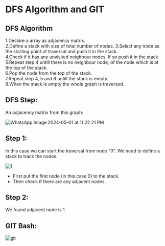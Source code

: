 

# DFS Algorithm and GIT




## DFS Algorithm
1.Declare a array as adjacency matrix.  
2.Define a stack with size of total number of nodes.
3.Select any node as the starting point of traversal and push it in the stack.  
4.Check if it has any unvisited neighbour nodes. If so push it in the stack  
5.Repeat step 4 untill there is no neighbour node, of the node which is at the top of the stack.  
6.Pop the node from the top of the stack.  
7.Repeat step 4, 5 and 6 untill the stack is empty.  
8.When the stack is empty the whole graph is traversed.   
## DFS Step:
An adjacency matrix from this graph:

![WhatsApp Image 2024-05-01 at 11 22 21 PM](https://github.com/AbrarShazid/spring/assets/137707705/17b17249-477f-45c7-9027-1a77f04d2583)

## Step 1:
In this case we can start the traversal from node "0". We need to define a stack to track the nodes.

![1](https://github.com/AbrarShazid/spring/assets/137707705/b9943adf-0f66-457f-a0b1-ca3d77adda92)

* First put the first node (in this case 0) to the stack.
* Then check if there are any adjacent nodes.

## Step 2:
We found adjacent node is 1.




## GIT Bash:  


![git](https://github.com/AbrarShazid/spring/assets/137707705/bff2ff9b-4fe5-4a29-adb1-8454d9e19e14)
